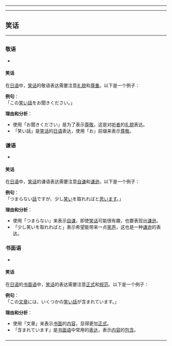 # 
___
___
## 笑话
___
## 
### 敬语
- 

#### 笑话

在[日语](https://zh.wikipedia.org/wiki/日语)中，[笑话](https://zh.wikipedia.org/wiki/笑话)的敬语表达需要注意[礼貌](https://zh.wikipedia.org/wiki/礼貌)和[尊重](https://zh.wikipedia.org/wiki/尊重)。以下是一个例子：

**例句**：  
「この[笑い話](https://zh.wikipedia.org/wiki/笑い話)をお聞きください。」

**理由和分析**：  
- 使用「お聞きください」是为了表示[尊敬](https://zh.wikipedia.org/wiki/尊敬)，这是对[听者](https://zh.wikipedia.org/wiki/听者)的[礼貌](https://zh.wikipedia.org/wiki/礼貌)表达。
- 「笑い話」是[笑话](https://zh.wikipedia.org/wiki/笑话)的[日语](https://zh.wikipedia.org/wiki/日语)表达，使用「お」前缀来表示[尊敬](https://zh.wikipedia.org/wiki/尊敬)。


### 


### 谦语
- 

#### 笑话

在[日语](https://zh.wikipedia.org/wiki/日语)中，[笑话](https://zh.wikipedia.org/wiki/笑话)的谦语表达需要注意[自谦](https://zh.wikipedia.org/wiki/自谦)和[谦逊](https://zh.wikipedia.org/wiki/谦逊)。以下是一个例子：

**例句**：  
「つまらない[話](https://zh.wikipedia.org/wiki/話)ですが、少し[笑い](https://zh.wikipedia.org/wiki/笑い)を取れればと[思います](https://zh.wikipedia.org/wiki/思います)。」

**理由和分析**：  
- 使用「つまらない」来表示[自谦](https://zh.wikipedia.org/wiki/自谦)，即使[笑话](https://zh.wikipedia.org/wiki/笑话)可能很有趣，也要表现出[谦逊](https://zh.wikipedia.org/wiki/谦逊)。
- 「少し笑いを取れればと」表示希望能带来一点[笑声](https://zh.wikipedia.org/wiki/笑声)，这也是一种[谦逊](https://zh.wikipedia.org/wiki/谦逊)的表达。


### 


### 书面语
- 

#### 笑话

在[日语](https://zh.wikipedia.org/wiki/日语)的[书面语](https://zh.wikipedia.org/wiki/书面语)中，[笑话](https://zh.wikipedia.org/wiki/笑话)的表达需要注意[正式](https://zh.wikipedia.org/wiki/正式)和[规范](https://zh.wikipedia.org/wiki/规范)。以下是一个例子：

**例句**：  
「この[文章](https://zh.wikipedia.org/wiki/文章)には、いくつかの[笑い話](https://zh.wikipedia.org/wiki/笑い話)が含まれています。」

**理由和分析**：  
- 使用「文章」来表示[书面](https://zh.wikipedia.org/wiki/书面)的[内容](https://zh.wikipedia.org/wiki/内容)，显得更加[正式](https://zh.wikipedia.org/wiki/正式)。
- 「含まれています」是[书面语](https://zh.wikipedia.org/wiki/书面语)中常用的[表达](https://zh.wikipedia.org/wiki/表达)，表示[内容](https://zh.wikipedia.org/wiki/内容)的[包含](https://zh.wikipedia.org/wiki/包含)。


### 
___
